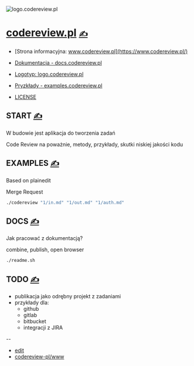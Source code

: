 
![logo.codereview.pl](https://logo.codereview.pl/1/cover.png)

# [codereview.pl](https://www.codereview.pl/) [<span style='font-size:20px;'>&#x270D;</span>](https://github.com/codereview-pl/www/edit/main/MENU.md) 

+ [Strona informacyjna: www.codereview.pl](https://www.codereview.pl/)
+ [Dokumentacja - docs.codereview.pl](https://docs.codereview.pl/)
+ [Logotyp: logo.codereview.pl](https://logo.codereview.pl/)
+ [Pryzkłady - examples.codereview.pl](http://examples.codereview.pl)

+ [LICENSE](LICENSE)



## START [<span style='font-size:20px;'>&#x270D;</span>](https://github.com/codereview-pl/www/edit/main/START.md)

W budowie jest aplikacja do tworzenia zadań

Code Review na poważnie, metody, przykłady, skutki niskiej jakości kodu


## EXAMPLES [<span style='font-size:20px;'>&#x270D;</span>](https://github.com/codereview-pl/www/edit/main/EXAMPLES.md)
Based on plainedit

Merge Request

```bash
./codereview "1/in.md" "1/out.md" "1/auth.md"
```



## DOCS [<span style='font-size:20px;'>&#x270D;</span>](https://github.com/codereview-pl/www/edit/main/DOCS.md)

Jak pracować z dokumentacją?


combine, publish, open browser

```bash
./readme.sh
```




## TODO [<span style='font-size:20px;'>&#x270D;</span>](https://github.com/codereview-pl/www/edit/main/TODO.md)

+ publikacja jako odrębny projekt z zadaniami
+ przykłady dla:
  + github
  + gitlab
  + bitbucket
  + integracji z JIRA



--
+ [edit](https://github.com/codereview-pl/www/edit/main/README.md)
+ [codereview-pl/www](https://github.com/codereview-pl/www/edit/main/README.md)

